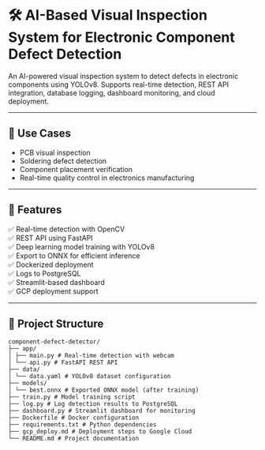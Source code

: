# 🛠️ AI-Based Visual Inspection System for Electronic Component Defect Detection

An AI-powered visual inspection system to detect defects in electronic components using YOLOv8. Supports real-time detection, REST API integration, database logging, dashboard monitoring, and cloud deployment.

---

## 📸 Use Cases

- PCB visual inspection
- Soldering defect detection
- Component placement verification
- Real-time quality control in electronics manufacturing

---

## 🚀 Features

✅ Real-time detection with OpenCV  
✅ REST API using FastAPI  
✅ Deep learning model training with YOLOv8  
✅ Export to ONNX for efficient inference  
✅ Dockerized deployment  
✅ Logs to PostgreSQL  
✅ Streamlit-based dashboard  
✅ GCP deployment support

---

## 📁 Project Structure
```
component-defect-detector/
├── app/
│ ├── main.py # Real-time detection with webcam
│ └── api.py # FastAPI REST API
├── data/
│ └── data.yaml # YOLOv8 dataset configuration
├── models/
│ └── best.onnx # Exported ONNX model (after training)
├── train.py # Model training script
├── log.py # Log detection results to PostgreSQL
├── dashboard.py # Streamlit dashboard for monitoring
├── Dockerfile # Docker configuration
├── requirements.txt # Python dependencies
├── gcp_deploy.md # Deployment steps to Google Cloud
└── README.md # Project documentation

```

